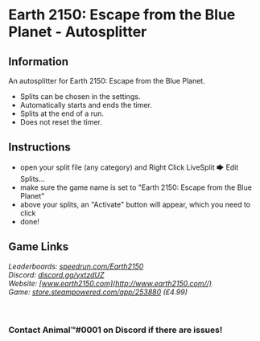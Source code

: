 # Earth 2150: Escape from the Blue Planet - Autosplitter
## Information
An autosplitter for Earth 2150: Escape from the Blue Planet.

* Splits can be chosen in the settings. 
* Automatically starts and ends the timer. 
* Splits at the end of a run. 
* Does not reset the timer.
## Instructions
* open your split file (any category) and Right Click LiveSplit 🡆 Edit Splits...
* make sure the game name is set to "Earth 2150: Escape from the Blue Planet"
* above your splits, an "Activate" button will appear, which you need to click
* done!
## Game Links
*Leaderboards: [speedrun.com/Earth2150](https://speedrun.com/Earth2150)*  
*Discord: [discord.gg/yxtzdUZ](https://discord.gg/yxtzdUZ)*  
*Website: [www.earth2150.com](http://www.earth2150.com//)*  
*Game: [store.steampowered.com/app/253880](https://store.steampowered.com/app/253880) (£4.99)*
​  
​  
​
### Contact Animal™#0001 on Discord if there are issues!